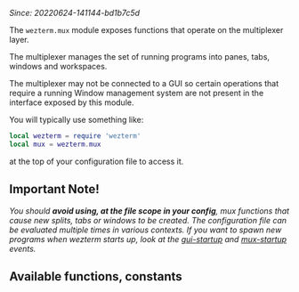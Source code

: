 *Since: 20220624-141144-bd1b7c5d*

The `wezterm.mux` module exposes functions that operate on the multiplexer layer.

The multiplexer manages the set of running programs into panes, tabs, windows
and workspaces.

The multiplexer may not be connected to a GUI so certain operations that require
a running Window management system are not present in the interface exposed
by this module.

You will typically use something like:

```lua
local wezterm = require 'wezterm'
local mux = wezterm.mux
```

at the top of your configuration file to access it.

## Important Note!

*You should **avoid using, at the file scope in your config**, mux functions that cause new splits, tabs or windows to be created. The configuration file can be evaluated multiple times in various contexts. If you want to spawn new programs when wezterm starts up, look at the [gui-startup](../gui-events/gui-startup.md) and [mux-startup](../mux-events/mux-startup.md) events.*

## Available functions, constants


